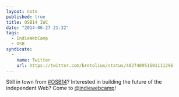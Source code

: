 ```yaml
---
layout: note
published: true
title: OSB14 IWC
date: "2014-06-27 21:32"
tags: 
  - IndieWebCamp
  - OSB
syndicate: 
  - 
    name: Twitter
    url: https://twitter.com/bretolius/status/482740951501111296
---
```


Still in town from [#OSB14](http://opensourcebridge.org/y2013/)? Interested in building the future of the independent Web? Come to [@indiewebcamp](http://indiewebcamp.com)!